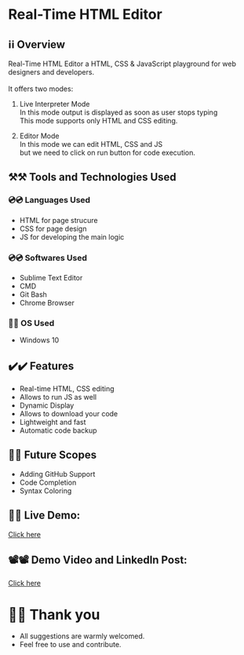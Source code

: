 # Real-Time HTML Editor

## ℹ️ℹ️ Overview
Real-Time HTML Editor a HTML, CSS & JavaScript playground for web designers and developers.
<br/>
<br/> It offers two modes:
1. Live Interpreter Mode <br/>
 In this mode output is displayed as soon as user stops typing <br/>
 This mode supports only HTML and CSS editing.

2. Editor Mode <br/>
In this mode we can edit HTML, CSS and JS <br/>
but we need to click on run button for code execution.

## ⚒️⚒️ Tools and Technologies Used

### 💿💿 Languages Used
- HTML for page strucure
- CSS for page design
- JS for developing the main logic

### 💿💿 Softwares Used 
- Sublime Text Editor
- CMD
- Git Bash
- Chrome Browser

### 💽💽 OS Used
- Windows 10 

## ✔️✔️ Features  
- Real-time HTML, CSS editing
- Allows to run JS as well
- Dynamic Display
- Allows to download your code
- Lightweight and fast
- Automatic code backup

## 🔮🔮 Future Scopes
- Adding GitHub Support
- Code Completion
- Syntax Coloring

## 🔴🔴 Live Demo: 
[Click here](https://ddhruv-iot.github.io/Live-Interpreter/)

## 📽️📽️ Demo Video and LinkedIn Post: 
[Click here](https://www.linkedin.com/posts/ddhruv-arora-13a868192_training-thankyou-javascript-activity-6954099829178261504-HQci?utm_source=share&utm_medium=member_desktop)

# 🙏🙏 Thank you
- All suggestions are warmly welcomed.
- Feel free to use and contribute.
